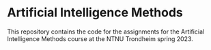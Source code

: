 # Artificial Intelligence Methods

This repository contains the code for the assignments for the Artificial Intelligence Methods course at the NTNU Trondheim spring 2023.

